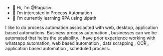 - 👋 Hi, I’m @Ragulcv
- 👀 I’m interested in Process Automation
- 🌱 I’m currently learning RPA using uipath

I like to do process automation assosiacted with web, desktop, application based automations. Business process automation , businesses can we be automated that helps the scalability.
i have prior experience working with whatsapp automation, web based automation , data scrapping , OCR , application based automation , scheduled process.



